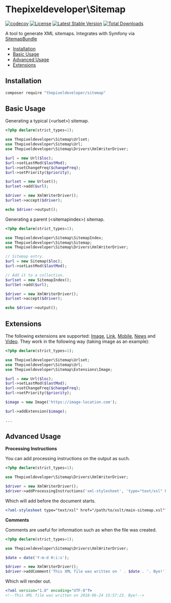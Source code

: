 # Thepixeldeveloper\Sitemap

[![codecov](https://codecov.io/gh/ThePixelDeveloper/Sitemap/branch/master/graph/badge.svg)](https://codecov.io/gh/ThePixelDeveloper/Sitemap)
[![License](https://poser.pugx.org/thepixeldeveloper/sitemap/license)](https://packagist.org/packages/thepixeldeveloper/sitemap)
[![Latest Stable Version](https://poser.pugx.org/thepixeldeveloper/sitemap/v/stable)](https://packagist.org/packages/thepixeldeveloper/sitemap)
[![Total Downloads](https://poser.pugx.org/thepixeldeveloper/sitemap/downloads)](https://packagist.org/packages/thepixeldeveloper/sitemap)

A tool to generate XML sitemaps. Integrates with Symfony via [SitemapBundle](https://github.com/thepixeldeveloper/sitemapbundle)

* [Installation](#installation)
* [Basic Usage](#basic-usage)
* [Advanced Usage](#advanced-usage)
* [Extensions](#extensions)

## Installation

``` bash
composer require "thepixeldeveloper/sitemap"
```

## Basic Usage

Generating a typical (\<urlset\>) sitemap.

``` php
<?php declare(strict_types=1);

use Thepixeldeveloper\Sitemap\Urlset;
use Thepixeldeveloper\Sitemap\Url;
use Thepixeldeveloper\Sitemap\Drivers\XmlWriterDriver;

$url = new Url($loc);
$url->setLastMod($lastMod);
$url->setChangeFreq($changeFreq);
$url->setPriority($priority);

$urlset = new Urlset();
$urlset->add($url);

$driver = new XmlWriterDriver();
$urlset->accept($driver);

echo $driver->output();
```

Generating a parent (\<sitemapindex\>) sitemap.

``` php
<?php declare(strict_types=1);

use Thepixeldeveloper\Sitemap\SitemapIndex;
use Thepixeldeveloper\Sitemap\Sitemap;
use Thepixeldeveloper\Sitemap\Drivers\XmlWriterDriver;

// Sitemap entry.
$url = new Sitemap($loc);
$url->setLastMod($lastMod);

// Add it to a collection.
$urlset = new SitemapIndex();
$urlSet->add($url);

$driver = new XmlWriterDriver();
$urlset->accept($driver);

echo $driver->output();
```

## Extensions

The following extensions are supported: [Image](src/Extensions/Image.php), [Link](src/Extensions/Link.php), [Mobile](src/Extensions/Mobile.php), [News](src/Extensions/News.php) and [Video](src/Extensions/Video.php). They work in the
following way (taking image as an example):

``` php
<?php declare(strict_types=1);

use Thepixeldeveloper\Sitemap\Urlset;
use Thepixeldeveloper\Sitemap\Url;
use Thepixeldeveloper\Sitemap\Extensions\Image;

$url = new Url($loc);
$url->setLastMod($lastMod);
$url->setChangeFreq($changeFreq);
$url->setPriority($priority);

$image = new Image('https://image-location.com');

$url->addExtension($image);

...
```

## Advanced Usage

**Processing Instructions**

You can add processing instructions on the output as such.

```php
<?php declare(strict_types=1);

use Thepixeldeveloper\Sitemap\Drivers\XmlWriterDriver;

$driver = new XmlWriterDriver();
$driver->addProcessingInstructions('xml-stylesheet', 'type="text/xsl" href="/path/to/xslt/main-sitemap.xsl"');
```

Which will add before the document starts.

``` xml
<?xml-stylesheet type="text/xsl" href="/path/to/xslt/main-sitemap.xsl"?>
```


**Comments**

Comments are useful for information such as when the file was created.

```php
<?php declare(strict_types=1);

use Thepixeldeveloper\Sitemap\Drivers\XmlWriterDriver;

$date = date('Y-m-d H:i:s');

$driver = new XmlWriterDriver();
$driver->addComment('This XML file was written on ' . $date . '. Bye!');
```

Which will render out.

``` xml
<?xml version="1.0" encoding="UTF-8"?>
<!--This XML file was written on 2018-06-24 15:57:23. Bye!-->
```

